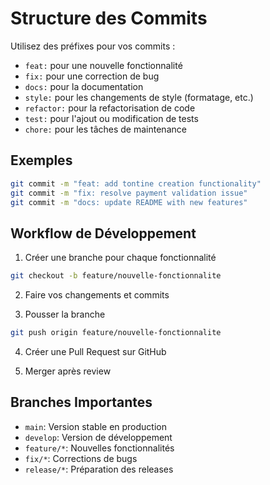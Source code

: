 # Structure des Commits

Utilisez des préfixes pour vos commits :

- `feat:` pour une nouvelle fonctionnalité
- `fix:` pour une correction de bug
- `docs:` pour la documentation
- `style:` pour les changements de style (formatage, etc.)
- `refactor:` pour la refactorisation de code
- `test:` pour l'ajout ou modification de tests
- `chore:` pour les tâches de maintenance

## Exemples

```bash
git commit -m "feat: add tontine creation functionality"
git commit -m "fix: resolve payment validation issue"
git commit -m "docs: update README with new features"
```

## Workflow de Développement

1. Créer une branche pour chaque fonctionnalité
```bash
git checkout -b feature/nouvelle-fonctionnalite
```

2. Faire vos changements et commits

3. Pousser la branche
```bash
git push origin feature/nouvelle-fonctionnalite
```

4. Créer une Pull Request sur GitHub

5. Merger après review

## Branches Importantes

- `main`: Version stable en production
- `develop`: Version de développement
- `feature/*`: Nouvelles fonctionnalités
- `fix/*`: Corrections de bugs
- `release/*`: Préparation des releases

